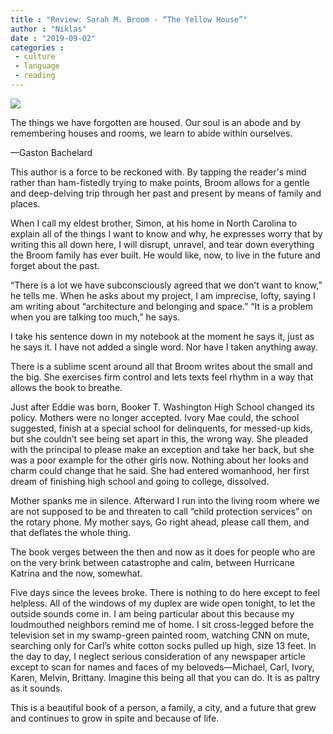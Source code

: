 ```yaml
---
title : "Review: Sarah M. Broom - “The Yellow House”"
author : "Niklas"
date : "2019-09-02"
categories : 
 - culture
 - language
 - reading
---
```


![](https://niklasblog.com/wp-content/theyellowhouse.jpg)

The things we have forgotten are housed. Our soul is an abode and by remembering houses and rooms, we learn to abide within ourselves.  
  
—Gaston Bachelard

This author is a force to be reckoned with. By tapping the reader's mind rather than ham-fistedly trying to make points, Broom allows for a gentle and deep-delving trip through her past and present by means of family and places.

When I call my eldest brother, Simon, at his home in North Carolina to explain all of the things I want to know and why, he expresses worry that by writing this all down here, I will disrupt, unravel, and tear down everything the Broom family has ever built. He would like, now, to live in the future and forget about the past.  
  
“There is a lot we have subconsciously agreed that we don’t want to know,” he tells me. When he asks about my project, I am imprecise, lofty, saying I am writing about “architecture and belonging and space.” “It is a problem when you are talking too much,” he says.  
  
I take his sentence down in my notebook at the moment he says it, just as he says it. I have not added a single word. Nor have I taken anything away.

There is a sublime scent around all that Broom writes about the small and the big. She exercises firm control and lets texts feel rhythm in a way that allows the book to breathe.

Just after Eddie was born, Booker T. Washington High School changed its policy. Mothers were no longer accepted. Ivory Mae could, the school suggested, finish at a special school for delinquents, for messed-up kids, but she couldn’t see being set apart in this, the wrong way. She pleaded with the principal to please make an exception and take her back, but she was a poor example for the other girls now. Nothing about her looks and charm could change that he said. She had entered womanhood, her first dream of finishing high school and going to college, dissolved.

Mother spanks me in silence. Afterward I run into the living room where we are not supposed to be and threaten to call “child protection services” on the rotary phone. My mother says, Go right ahead, please call them, and that deflates the whole thing.

The book verges between the then and now as it does for people who are on the very brink between catastrophe and calm, between Hurricane Katrina and the now, somewhat.

Five days since the levees broke. There is nothing to do here except to feel helpless. All of the windows of my duplex are wide open tonight, to let the outside sounds come in. I am being particular about this because my loudmouthed neighbors remind me of home. I sit cross-legged before the television set in my swamp-green painted room, watching CNN on mute, searching only for Carl’s white cotton socks pulled up high, size 13 feet. In the day to day, I neglect serious consideration of any newspaper article except to scan for names and faces of my beloveds—Michael, Carl, Ivory, Karen, Melvin, Brittany. Imagine this being all that you can do. It is as paltry as it sounds.

This is a beautiful book of a person, a family, a city, and a future that grew and continues to grow in spite and because of life.

